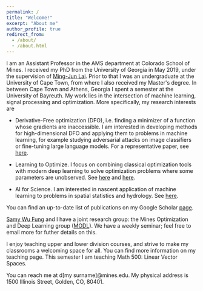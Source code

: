 ```yaml
---
permalink: /
title: "Welcome!"
excerpt: "About me"
author_profile: true
redirect_from:
  - /about/
  - /about.html
---
```


 I am an Assistant Professor in the AMS department at Colorado School of Mines. I received my PhD from the University of Georgia in May 2019, under the supervision of [Ming-Jun Lai](http://alpha.math.uga.edu/~mjlai/). Prior to that I was an undergraduate at the University of Cape Town, from where I also received my Master's degree. In between Cape Town and Athens, Georgia I spent a semester at the University of Bayreuth. My work lies in the intersection of machine learning, signal processing and optimization. More specifically, my research interests are

- Derivative-Free optimization (DFO), i.e. finding a minimizer of a function whose gradients are inaccessible. I am interested in developing methods for high-dimensional DFO and applying them to problems in machine learning, for example studying adversarial attacks on image classifiers or fine-tuning large language models. For a representative paper, see [here](http://proceedings.mlr.press/v139/cai21d/cai21d.pdf).

- Learning to Optimize. I focus on combining classical optimization tools with modern deep learning to solve optimization problems where some parameters are unobserved. See [here](https://arxiv.org/pdf/2106.00906.pdf) and [here](https://arxiv.org/pdf/2301.13395.pdf).
<!-- - Topological and geometric methods in data science. In particular, geometry-inspired metrics on data sets and geometric approaches to adversarial training. See [here](https://epubs.siam.org/doi/abs/10.1137/20M1386657) and [here](https://arxiv.org/pdf/2305.18779.pdf). -->
- AI for Science. I am interested in nascent application of machine learning to problems in spatial statistics and hydrology. See [here](https://arxiv.org/pdf/2505.09803).

You can find an up-to-date list of publications on my Google Scholar [page](https://scholar.google.ca/citations?user=kP12IskAAAAJ&hl=en).

[Samy Wu Fung](https://swufung.github.io/) and I have a joint research group: the Mines Optimization and Deep Learning group ([MODL](https://ams.mines.edu/optimization-and-deep-learning/)). We have a weekly seminar; feel free to email more for futher details on this.

I enjoy teaching upper and lower division courses, and strive to make my classrooms a welcoming space for all. You can find more information on my teaching page. This semester I am teaching Math 500: Linear Vector Spaces.

You can reach me at d[my surname]@mines.edu. My physical address is 1500 Illinois Street, Golden, CO, 80401.
